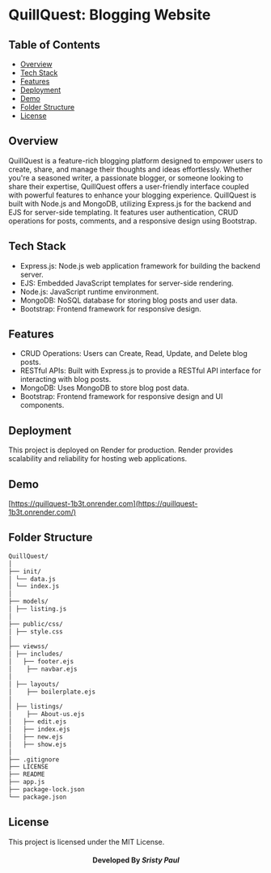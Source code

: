 # QuillQuest: Blogging Website


## Table of Contents

- [Overview](#overview)
- [Tech Stack](#tech-stack)
- [Features](#features)
- [Deployment](#deployment)
- [Demo](#demo)
- [Folder Structure](#folder-structure)
- [License](#license)


## Overview
QuillQuest is a feature-rich blogging platform designed to empower users to create, share, and manage their thoughts and ideas effortlessly. Whether you're a seasoned writer, a passionate blogger, or someone looking to share their expertise, QuillQuest offers a user-friendly interface coupled with powerful features to enhance your blogging experience.
QuillQuest is built with Node.js and MongoDB, utilizing Express.js for the backend and EJS for server-side templating. It features user authentication, CRUD operations for posts, comments, and a responsive design using Bootstrap.

## Tech Stack

- Express.js: Node.js web application framework for building the backend server.
- EJS: Embedded JavaScript templates for server-side rendering.
- Node.js: JavaScript runtime environment.
- MongoDB: NoSQL database for storing blog posts and user data.
- Bootstrap: Frontend framework for responsive design.

## Features

- CRUD Operations: Users can Create, Read, Update, and Delete blog posts.
- RESTful APIs: Built with Express.js to provide a RESTful API interface for interacting with blog posts.
- MongoDB: Uses MongoDB to store blog post data.
- Bootstrap: Frontend framework for responsive design and UI components.

## Deployment
This project is deployed on Render for production. Render provides scalability and reliability for hosting web applications.


## Demo

[https://quillquest-1b3t.onrender.com](https://quillquest-1b3t.onrender.com/)

## Folder Structure


```bash
QuillQuest/
│
├── init/
│ └── data.js
│ └── index.js
│
├── models/
│ ├── listing.js
│
├── public/css/
│ ├── style.css
│
├── viewss/
│ ├── includes/
│   ├── footer.ejs
│    ├── navbar.ejs
│
│ ├── layouts/
│    ├── boilerplate.ejs
│
│ ├── listings/
│    ├── About-us.ejs
│   ├── edit.ejs
│   ├── index.ejs
│   ├── new.ejs
│   ├── show.ejs
│
├── .gitignore
├── LICENSE
├── README
├── app.js
├── package-lock.json
└── package.json
```

## License

This project is licensed under the MIT License.

<h4 align='center'>Developed By <b><i>Sristy Paul</i></h4>
